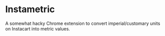 # Instametric

A somewhat hacky Chrome extension to convert imperial/customary units on
Instacart into metric values.

